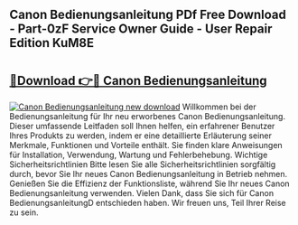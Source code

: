 ## Canon Bedienungsanleitung PDf Free Download - Part-0zF Service Owner Guide - User Repair Edition KuM8E

# <h2><a href="http://df5fzi3.blite.top/?on=Canon+Bedienungsanleitung">🔗Download 👉🔴 Canon Bedienungsanleitung</a></h2>

[![Canon Bedienungsanleitung new download](https://i.imgur.com/lujVjoI.png)](http://df5fzi3.blite.top/?on=Canon+Bedienungsanleitung)
Willkommen bei der Bedienungsanleitung für Ihr neu erworbenes Canon Bedienungsanleitung. Dieser umfassende Leitfaden soll Ihnen helfen, ein erfahrener Benutzer Ihres Produkts zu werden, indem er eine detaillierte Erläuterung seiner Merkmale, Funktionen und Vorteile enthält. Sie finden klare Anweisungen für Installation, Verwendung, Wartung und Fehlerbehebung. Wichtige Sicherheitsrichtlinien Bitte lesen Sie alle Sicherheitsrichtlinien sorgfältig durch, bevor Sie Ihr neues Canon Bedienungsanleitung in Betrieb nehmen. Genießen Sie die Effizienz der Funktionsliste, während Sie Ihr neues Canon Bedienungsanleitung verwenden. Vielen Dank, dass Sie sich für Canon BedienungsanleitungD entschieden haben. Wir freuen uns, Teil Ihrer Reise zu sein.

